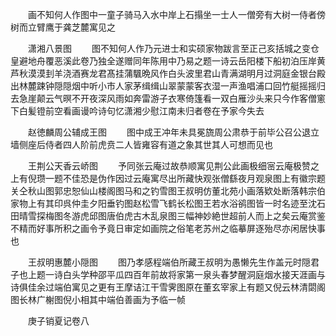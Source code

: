 <!-- { "loadSidebar": true } -->
　　画不知何人作图中一童子骑马入水中岸上石搨坐一士人一僧旁有大树一侍者傍树而立臂鹰于龚芝麓寓见之

　　潇湘八景图
　　图不知何人作乃元进士和实硕家物跋言至正己亥括城之变仓皇避地舟覆恶溪此卷乃独全遂赠同年陈用中乃易之题一诗云岳阳楼下船初泊压岸黄芦秋漠漠刲羊浇酒赛龙君髙挂蒲颿晩风作白头波里君山青满湖明月过洞庭金银台殿出林麓踈钟隠隠烟中听小市人家茅缉缉山翠蒙蒙客衣湿一声渔唱浦口回竹艇摇摇归去急崖颠云气暝不开夜深风雨如奔雷游子衣寒倚篷看一双白雁沙头来只今作客僧窻下白髪镫前空看画谩吟诗句忆潇湘少慰江南未归者卷在予家今失去

　　赵徳麟周公辅成王图
　　图中成王冲年未具冕旒周公肃恭于前毕公召公退立墙侧座后侍者四人阶前虎贲二人皆雍容有道之象其世其人可想而见也

　　王荆公天香云峤图
　　予同张云庵过故恭顺寓见荆公此画极细宻云庵极赞之上有倪瓒一题不佳恐是伪作因过云庵寓尽出所藏快观张僧繇夜月观泉图上有徽宗题关仝秋山图郭忠恕仙山楼阁图马和之钓雪图王叔明仿董北苑小画落欵处断落韩宗伯家物上有其印呉仲圭夕阳垂钓图赵松雪飞鹤长松图王若水浴鹆图皆一时名迹至沈石田晴雪探梅图冬游虎邱图唐伯虎古木乱泉图三幅神妙絶世超前人而上之矣云庵赏鉴不精而好事所积之画令予竟日审定如画院之俗笔老苏州之临摹屏逐殆尽亦闲居快事也

　　王叔明惠麓小隠图
　　图乃孝感程端伯所藏王叔明为愚懒先生作盖元时隠君子也上题一诗白头学种邵平瓜四百年前故将家第一泉头春梦醒洞庭烟水接天涯画与诗俱佳余过端伯寓见之更有王摩诘江干雪霁图原在董玄宰家上有题又倪云林清閟阁图长林广榭图倪小相其中端伯善画为予临一帧

　　庚子销夏记卷八
